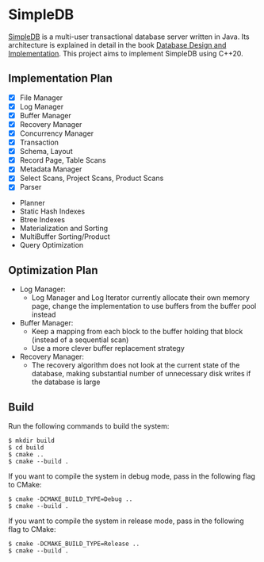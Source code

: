 # SimpleDB

[SimpleDB](http://www.cs.bc.edu/~sciore/simpledb/) is a multi-user transactional database server written in Java. Its architecture is explained in detail in the book [Database Design and Implementation](https://link.springer.com/book/10.1007/978-3-030-33836-7). This project aims to implement SimpleDB using C++20.

## Implementation Plan

- [x] File Manager
- [x] Log Manager
- [x] Buffer Manager
- [x] Recovery Manager
- [x] Concurrency Manager
- [x] Transaction
- [x] Schema, Layout
- [x] Record Page, Table Scans 
- [x] Metadata Manager
- [x] Select Scans, Project Scans, Product Scans
- [x] Parser
- Planner
- Static Hash Indexes
- Btree Indexes
- Materialization and Sorting
- MultiBuffer Sorting/Product
- Query Optimization

## Optimization Plan
- Log Manager:
  + Log Manager and Log Iterator currently allocate their own memory page, change the implementation to use buffers from the buffer pool instead
- Buffer Manager:
  + Keep a mapping from each block to the buffer holding that block (instead of a sequential scan)
  + Use a more clever buffer replacement strategy
- Recovery Manager:
  + The recovery algorithm does not look at the current state of the database, making substantial number of unnecessary disk writes if the database is large

## Build

Run the following commands to build the system:
```
$ mkdir build
$ cd build
$ cmake ..
$ cmake --build .
```

If you want to compile the system in debug mode, pass in the following flag to CMake:
```
$ cmake -DCMAKE_BUILD_TYPE=Debug ..
$ cmake --build .
```

If you want to compile the system in release mode, pass in the following flag to CMake:
```
$ cmake -DCMAKE_BUILD_TYPE=Release ..
$ cmake --build .
```
